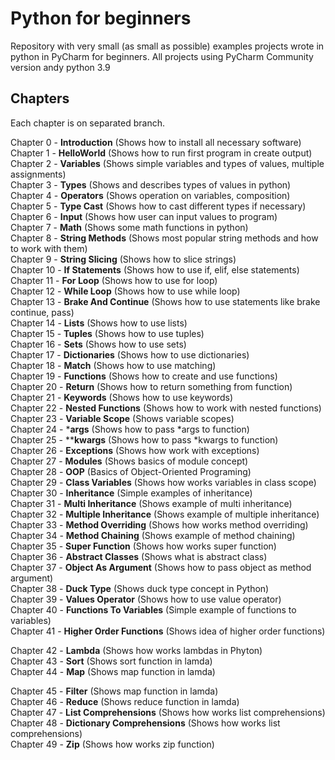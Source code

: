 # Python for beginners
Repository with very small (as small as possible) examples projects wrote in python in PyCharm for beginners.
All projects using PyCharm Community version andy python 3.9

## Chapters
Each chapter is on separated branch.

Chapter 0 - **Introduction** (Shows how to install all necessary software)  
Chapter 1 - **HelloWorld** (Shows how to run first program in create output)  
Chapter 2 - **Variables** (Shows simple variables and types of values, multiple assignments)  
Chapter 3 - **Types** (Shows and describes types of values in python)  
Chapter 4 - **Operators** (Shows operation on variables, composition)  
Chapter 5 - **Type Cast** (Shows how to cast different types if necessary)  
Chapter 6 - **Input** (Shows how user can input values to program)  
Chapter 7 - **Math** (Shows some math functions in python)  
Chapter 8 - **String Methods** (Shows most popular string methods and how to work with them)  
Chapter 9 - **String Slicing** (Shows how to slice strings)  
Chapter 10 - **If Statements** (Shows how to use if, elif, else statements)  
Chapter 11 - **For Loop** (Shows how to use for loop)  
Chapter 12 - **While Loop** (Shows how to use while loop)  
Chapter 13 - **Brake And Continue** (Shows how to use statements like brake continue, pass)  
Chapter 14 - **Lists** (Shows how to use lists)  
Chapter 15 - **Tuples** (Shows how to use tuples)  
Chapter 16 - **Sets** (Shows how to use sets)  
Chapter 17 - **Dictionaries** (Shows how to use dictionaries)  
Chapter 18 - **Match** (Shows how to use matching)  
Chapter 19 - **Functions** (Shows how to create and use functions)  
Chapter 20 - **Return** (Shows how to return something from function)  
Chapter 21 - **Keywords** (Shows how to use keywords)  
Chapter 22 - **Nested Functions** (Shows how to work with nested functions)  
Chapter 23 - **Variable Scope** (Shows variable scopes)  
Chapter 24 - ***args** (Shows how to pass *args to function)  
Chapter 25 - ****kwargs** (Shows how to pass *kwargs to function)  
Chapter 26 - **Exceptions** (Shows how work with exceptions)  
Chapter 27 - **Modules** (Shows basics of module concept)  
Chapter 28 - **OOP** (Basics of Object-Oriented Programing)  
Chapter 29 - **Class Variables** (Shows how works variables in class scope)  
Chapter 30 - **Inheritance** (Simple examples of inheritance)  
Chapter 31 - **Multi Inheritance** (Shows example of multi inheritance)  
Chapter 32 - **Multiple Inheritance** (Shows example of multiple inheritance)  
Chapter 33 - **Method Overriding** (Shows how works method overriding)  
Chapter 34 - **Method Chaining** (Shows example of method chaining)  
Chapter 35 - **Super Function** (Shows how works super function)  
Chapter 36 - **Abstract Classes** (Shows what is abstract class)  
Chapter 37 - **Object As Argument** (Shows how to pass object as method argument)  
Chapter 38 - **Duck Type** (Shows duck type concept in Python)  
Chapter 39 - **Values Operator** (Shows how  to use value operator)  
Chapter 40 - **Functions To Variables** (Simple example of functions to variables)  
Chapter 41 - **Higher Order Functions** (Shows idea of higher order functions)  

Chapter 42 - **Lambda** (Shows how works lambdas in Phyton)  
Chapter 43 - **Sort** (Shows sort function in lamda)  
Chapter 44 - **Map** (Shows map function in lamda)  

Chapter 45 - **Filter** (Shows map function in lamda)  
Chapter 46 - **Reduce** (Shows reduce function in lamda)  
Chapter 47 - **List Comprehensions** (Shows how works list comprehensions)  
Chapter 48 - **Dictionary Comprehensions** (Shows how works list comprehensions)  
Chapter 49 - **Zip** (Shows how works zip function)